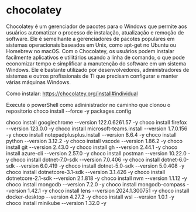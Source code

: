 # chocolatey
Chocolatey é um gerenciador de pacotes para o Windows que permite aos usuários automatizar o processo de instalação, atualização e remoção de software. Ele é semelhante a gerenciadores de pacotes populares em sistemas operacionais baseados em Unix, como apt-get no Ubuntu ou Homebrew no macOS. Com o Chocolatey, os usuários podem instalar facilmente aplicativos e utilitários usando a linha de comando, o que pode economizar tempo e simplificar a manutenção do software em um sistema Windows. Ele é bastante utilizado por desenvolvedores, administradores de sistemas e outros profissionais de TI que precisam configurar e manter várias máquinas Windows.

Como instalar:
https://chocolatey.org/install#individual

Execute o powerShell como adininistrador no caminho que clonou o repositorio
choco install --force -y packages.config


choco install googlechrome --version 122.0.6261.57 -y
choco install firefox --version 123.0.0 -y
choco install microsoft-teams.install --version 1.7.0.156 -y
choco install notepadplusplus.install --version 8.6.4 -y
choco install python --version 3.12.2 -y
choco install vscode --version 1.86.2 -y
choco install git --version 2.43.0 -y
choco install gh --version 2.44.1 -y
choco install azure-cli --version 2.57.0 -y
choco install postman --version 10.22.0 -y
choco install dotnet-7.0-sdk --version 7.0.406 -y
choco install dotnet-6.0-sdk --version 6.0.419 -y
choco install dotnet-5.0-sdk --version 5.0.408 -y
choco install dotnetcore-3.1-sdk --version 3.1.426 -y
choco install dotnetcore-2.1-sdk --version 2.1.818 -y
choco install nvm --version 1.1.12 -y
choco install mongodb --version 7.2.0 -y
choco install mongodb-compass --version 1.42.1 -y
choco install lens --version 2024.1.300751 -y
choco install docker-desktop --version 4.27.2 -y
choco install wsl --version 1.0.1 -y
choco install minikube --version 1.32.0 -y
